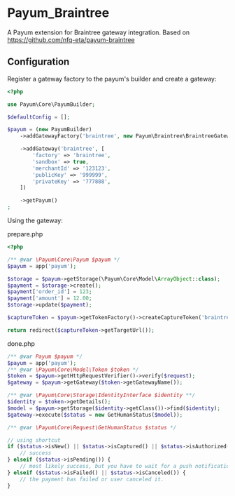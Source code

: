 # Payum_Braintree

A Payum extension for Braintree gateway integration. Based on 
https://github.com/nfq-eta/payum-braintree

## Configuration

Register a gateway factory to the payum's builder and create a gateway:

```php
<?php

use Payum\Core\PayumBuilder;

$defaultConfig = [];

$payum = (new PayumBuilder)
    ->addGatewayFactory('braintree', new Payum\Braintree\BraintreeGatewayFactory($defaultConfig))

    ->addGateway('braintree', [
        'factory' => 'braintree',
        'sandbox' => true,
        'merchantId' => '123123',
        'publicKey' => '999999',
        'privateKey' => '777888',
    ])

    ->getPayum()
;
```

Using the gateway:

prepare.php
```php
<?php

/** @var \Payum\Core\Payum $payum */
$payum = app('payum');

$storage = $payum->getStorage(\Payum\Core\Model\ArrayObject::class);
$payment = $storage->create();
$payment['order_id'] = 123;
$payment['amount'] = 12.00;
$storage->update($payment);

$captureToken = $payum->getTokenFactory()->createCaptureToken('braintree', $payment, 'done.php');

return redirect($captureToken->getTargetUrl());
```

done.php
```php
/** @var Payum $payum */
$payum = app('payum');
/** @var \Payum\Core\Model\Token $token */
$token = $payum->getHttpRequestVerifier()->verify($request);
$gateway = $payum->getGateway($token->getGatewayName());

/** @var \Payum\Core\Storage\IdentityInterface $identity **/
$identity = $token->getDetails();
$model = $payum->getStorage($identity->getClass())->find($identity);
$gateway->execute($status = new GetHumanStatus($model));

/** @var \Payum\Core\Request\GetHumanStatus $status */

// using shortcut
if ($status->isNew() || $status->isCaptured() || $status->isAuthorized()) {
	// success
} elseif ($status->isPending()) {
	// most likely success, but you have to wait for a push notification.
} elseif ($status->isFailed() || $status->isCanceled()) {
	// the payment has failed or user canceled it.
}